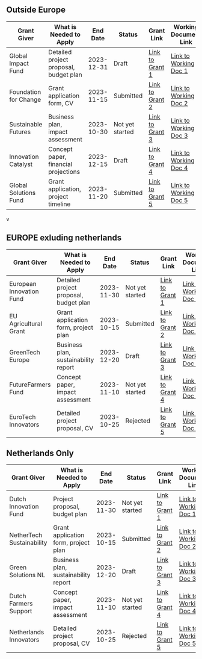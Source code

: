 

## Outside Europe

| Grant Giver             | What is Needed to Apply                | End Date   | Status          | Grant Link                    | Working Document Link         |
|-------------------------|----------------------------------------|------------|-----------------|-------------------------------|-----------------------------|
| Global Impact Fund      | Detailed project proposal, budget plan | 2023-12-31 | Draft           | [Link to Grant 1](#)         | [Link to Working Doc 1](#)  |
| Foundation for Change   | Grant application form, CV            | 2023-11-15 | Submitted       | [Link to Grant 2](#)         | [Link to Working Doc 2](#)  |
| Sustainable Futures     | Business plan, impact assessment      | 2023-10-30 | Not yet started | [Link to Grant 3](#)         | [Link to Working Doc 3](#)  |
| Innovation Catalyst     | Concept paper, financial projections  | 2023-12-15 | Draft           | [Link to Grant 4](#)         | [Link to Working Doc 4](#)  |
| Global Solutions Fund   | Grant application, project timeline   | 2023-11-20 | Submitted       | [Link to Grant 5](#)         | [Link to Working Doc 5](#)  |
v

## EUROPE exluding netherlands


| Grant Giver             | What is Needed to Apply                | End Date   | Status          | Grant Link                    | Working Document Link         |
|-------------------------|----------------------------------------|------------|-----------------|-------------------------------|-----------------------------|
| European Innovation Fund| Detailed project proposal, budget plan | 2023-11-30 | Not yet started | [Link to Grant 1](#)         | [Link to Working Doc 1](#)  |
| EU Agricultural Grant   | Grant application form, project plan   | 2023-10-15 | Submitted       | [Link to Grant 2](#)         | [Link to Working Doc 2](#)  |
| GreenTech Europe        | Business plan, sustainability report  | 2023-12-20 | Draft           | [Link to Grant 3](#)         | [Link to Working Doc 3](#)  |
| FutureFarmers Fund      | Concept paper, impact assessment      | 2023-11-10 | Not yet started | [Link to Grant 4](#)         | [Link to Working Doc 4](#)  |
| EuroTech Innovators     | Detailed project proposal, CV         | 2023-10-25 | Rejected        | [Link to Grant 5](#)         | [Link to Working Doc 5](#)  |


## Netherlands Only
| Grant Giver                | What is Needed to Apply               | End Date   | Status          | Grant Link                    | Working Document Link         |
|----------------------------|---------------------------------------|------------|-----------------|-------------------------------|-----------------------------|
| Dutch Innovation Fund      | Project proposal, budget plan         | 2023-11-30 | Not yet started | [Link to Grant 1](#)         | [Link to Working Doc 1](#)  |
| NetherTech Sustainability  | Grant application form, project plan   | 2023-10-15 | Submitted       | [Link to Grant 2](#)         | [Link to Working Doc 2](#)  |
| Green Solutions NL         | Business plan, sustainability report  | 2023-12-20 | Draft           | [Link to Grant 3](#)         | [Link to Working Doc 3](#)  |
| Dutch Farmers Support     | Concept paper, impact assessment      | 2023-11-10 | Not yet started | [Link to Grant 4](#)         | [Link to Working Doc 4](#)  |
| Netherlands Innovators     | Detailed project proposal, CV         | 2023-10-25 | Rejected        | [Link to Grant 5](#)         | [Link to Working Doc 5](#)  |

<!--stackedit_data:
eyJoaXN0b3J5IjpbLTEyMTgzODY3NywxNDQ3NjA0NTc3XX0=
-->
